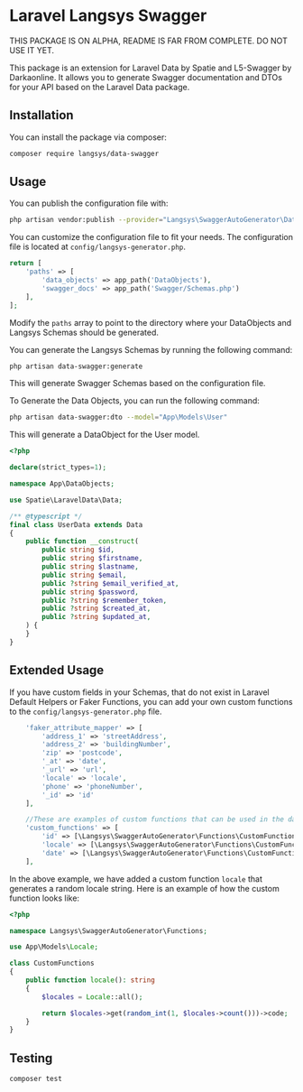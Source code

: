 # Laravel Langsys Swagger

THIS PACKAGE IS ON ALPHA, README IS FAR FROM COMPLETE. DO NOT USE IT YET.

This package is an extension for Laravel Data by Spatie and L5-Swagger by Darkaonline. It allows you to generate Swagger documentation and DTOs for your API based on the Laravel Data package.

## Installation

You can install the package via composer:

```bash
composer require langsys/data-swagger
```

## Usage

You can publish the configuration file with:

```bash
php artisan vendor:publish --provider="Langsys\SwaggerAutoGenerator\DataSwaggerServiceProvider" --tag="config"
```

You can customize the configuration file to fit your needs. The configuration file is located at `config/langsys-generator.php`.

```php
return [
    'paths' => [
        'data_objects' => app_path('DataObjects'),
        'swagger_docs' => app_path('Swagger/Schemas.php')
    ],
];
```

Modify the `paths` array to point to the directory where your DataObjects and Langsys Schemas should be generated.

You can generate the Langsys Schemas by running the following command:

```bash
php artisan data-swagger:generate
```

This will generate Swagger Schemas based on the configuration file.

To Generate the Data Objects, you can run the following command:

```bash
php artisan data-swagger:dto --model="App\Models\User"
```

This will generate a DataObject for the User model.

```php
<?php

declare(strict_types=1);

namespace App\DataObjects;

use Spatie\LaravelData\Data;

/** @typescript */
final class UserData extends Data
{
    public function __construct(
        public string $id,       
        public string $firstname,
        public string $lastname,
        public string $email,       
        public ?string $email_verified_at,
        public string $password,       
        public ?string $remember_token,        
        public ?string $created_at,
        public ?string $updated_at,      
    ) {
    }
}
```

## Extended Usage

If you have custom fields in your Schemas, that do not exist in Laravel Default Helpers or Faker Functions, you can add your own custom functions to the `config/langsys-generator.php` file.

```php
    'faker_attribute_mapper' => [
        'address_1' => 'streetAddress',
        'address_2' => 'buildingNumber',
        'zip' => 'postcode',
        '_at' => 'date',
        '_url' => 'url',
        'locale' => 'locale',
        'phone' => 'phoneNumber',
        '_id' => 'id'
    ],

    //These are examples of custom functions that can be used in the data object, you can add more functions here, or remove them if you don't need them.
    'custom_functions' => [
        'id' => [\Langsys\SwaggerAutoGenerator\Functions\CustomFunctions::class,'id'],
        'locale' => [\Langsys\SwaggerAutoGenerator\Functions\CustomFunctions::class,'locale'],
        'date' => [\Langsys\SwaggerAutoGenerator\Functions\CustomFunctions::class,'date'],
    ],
```
In the above example, we have added a custom function `locale` that generates a random locale string.
Here is an example of how the custom function looks like:

```php
<?php

namespace Langsys\SwaggerAutoGenerator\Functions;

use App\Models\Locale;

class CustomFunctions
{  
    public function locale(): string
    {
        $locales = Locale::all();

        return $locales->get(random_int(1, $locales->count()))->code;
    }
}
```

## Testing

```bash
composer test
```
